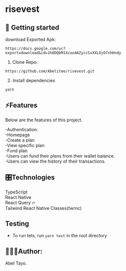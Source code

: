 # risevest

## 📖 Getting started

download Exported Apk:
```
https://docs.google.com/uc?export=download&id=1h8DQbM1Xcoo4AZyicSvXXLOjO7shHndy
```

1. Clone Repo:
```
https://github.com/Abelitee/risevest.git
```
2. Install dependencies
```
yarn
```

## ⚡️Features
Below are the features of this project.

-Authentication.<br/>
-Homepage<br/>
-Create a plan<br/>
-View specific plan<br/>
-Fund plan<br/>
-Users can fund their plans from their wallet balance.<br/>
-Users can view the history of their transactions.<br/>

## 🎛Technologies

TypeScript<br/>
React Native<br/>
React Query 🔥<br/>
Tailwind React Native Classes(twrnc)<br/>


## Testing
- To run tets, run `yarn test` in the root directory

## 🧑🏼‍💻Author:
Abel Tayo.
